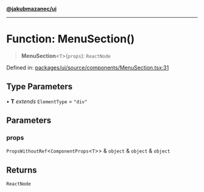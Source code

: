 [**@jakubmazanec/ui**](../README.md)

---

# Function: MenuSection()

> **MenuSection**\<`T`\>(`props`): `ReactNode`

Defined in:
[packages/ui/source/components/MenuSection.tsx:31](https://github.com/jakubmazanec/tools/blob/66e975ab265618dba82f8e4c56654145b7ba4db7/packages/ui/source/components/MenuSection.tsx#L31)

## Type Parameters

• **T** _extends_ `ElementType` = `"div"`

## Parameters

### props

`PropsWithoutRef`\<`ComponentProps`\<`T`\>\> & `object` & `object` & `object`

## Returns

`ReactNode`
